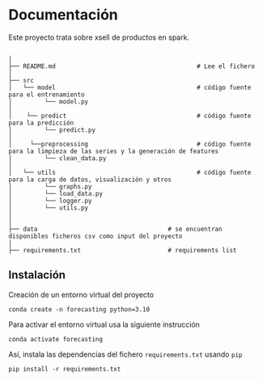 # Documentación

Este proyecto trata sobre xsell de productos en spark.

```

│
├── README.md                                       # Lee el fichero                             
│                              
├── src  
│   └── model                                       # código fuente para el entrenamiento
│         └── model.py                             
│
│    └── predict                                    # código fuente para la predicción
│         └── predict.py
│
│     └──preprocessing                              # código fuente para la limpieza de las series y la generación de features
│         └── clean_data.py                           
│
│   └── utils                                       # código fuente para la carga de datos, visualización y otros 
│         └── graphs.py                           
│         └── load_data.py
│         └── logger.py                           
│         └── utils.py
│
│
├── data                                    # se encuentran disponibles ficheros csv como input del proyecto 
│  
├── requirements.txt                        # requirements list

```

## Instalación

Creación de un entorno virtual del proyecto

```
conda create -n forecasting python=3.10
```

Para activar el entorno virtual usa la siguiente instrucción

```
conda activate forecasting
```

Así, instala las dependencias del fichero `requirements.txt` usando `pip`

```
pip install -r requirements.txt
```

